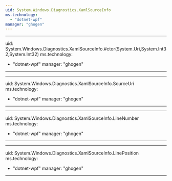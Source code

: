 ```yaml
---
uid: System.Windows.Diagnostics.XamlSourceInfo
ms.technology: 
  - "dotnet-wpf"
manager: "ghogen"
---
```


---
uid: System.Windows.Diagnostics.XamlSourceInfo.#ctor(System.Uri,System.Int32,System.Int32)
ms.technology: 
  - "dotnet-wpf"
manager: "ghogen"
---

---
uid: System.Windows.Diagnostics.XamlSourceInfo.SourceUri
ms.technology: 
  - "dotnet-wpf"
manager: "ghogen"
---

---
uid: System.Windows.Diagnostics.XamlSourceInfo.LineNumber
ms.technology: 
  - "dotnet-wpf"
manager: "ghogen"
---

---
uid: System.Windows.Diagnostics.XamlSourceInfo.LinePosition
ms.technology: 
  - "dotnet-wpf"
manager: "ghogen"
---
